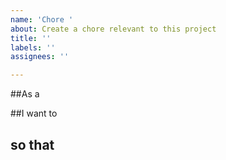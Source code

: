 ```yaml
---
name: 'Chore '
about: Create a chore relevant to this project
title: ''
labels: ''
assignees: ''

---
```


##As a <!--[type-of-user]--> 

##I want to <!--[some-goal]-->

## so that <!--[some-reason]-->
